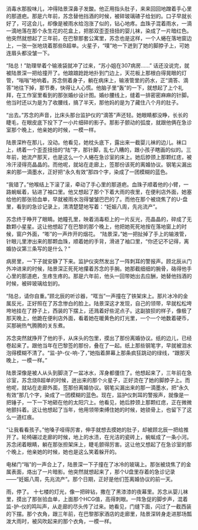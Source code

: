 消毒水那股味儿，冲得陆景深鼻子发酸。他正用指头肚子，来来回回地蹭着手心里的那道疤。那是六年前，苏念替他挡酒的时候，被碎玻璃碴子给划的。口子早就长好了，可这会儿，却像是被雨水给泡涨了似的，钻心地疼。血珠子混着雨水，一滴一滴地落在那个永生花的花盒上，把那双歪歪扭扭的婴儿袜，染成了一片暗红色。他突然就想起了三年前，在巴黎那套公寓里，苏念也是这样，一个人蜷在落地窗边上，一张一张地烧着那些B超单。火星子，“噗”地一下迸到了她的脚脖子上，可她连眉头都没皱一下。

“陆总！”助理举着个输液袋就冲了过来，“苏小姐在307病房……”
话还没说完，就被陆景深一把给撞开了。他踉踉跄跄地扑到门边上，天花板上那根白得晃眼的灯管，“嗡嗡”地响着。苏念侧着身子，躺在病床上，输液管里的药水，正“滴答、滴答”地往下掉，那节奏，快得让人心慌。他脑子里“轰”的一下，就想起了上个礼拜，在工作室里看到的那张婚纱设计图。婚纱腰线上，缝着一排密密麻麻的针脚。他当时还以为是为了收腰线，搞了半天，那他妈的是为了藏住八个月的肚子。

“出去。”苏念的声音，比床头那台监护仪的“滴答”声还轻。她眼睛都没睁，长长的睫毛，在眼皮底下投下了一小片细碎的影子。那影子颤动的弧度，就跟他俩在急诊室那个晚上，他亲她的时候，一模一样。

陆景深杵在那儿，没动。他看见，她枕头底下，露出来一截婴儿袜的边儿。袜口上，绣着一个歪歪扭扭的“陆”字，那针脚，乱七八糟的，跟小孩子瞎画的似的。三年前，她流产那天，也是这么一个人蜷在急诊室的床上。她后脖颈上那颗红痣，被冷汗浸得亮晶晶的。而他呢，就站在走廊上，签那份该死的离婚协议。钢笔尖漏出来的那一滴墨水，正好把“永久有效”那四个字，染成了一团模糊的蓝色。

“我错了。”他喉结上下滚了滚，牵动了手心里的那道疤。血珠子顺着他的小臂，一路蜿蜒着，钻进了袖口里。他又想起了那个下着大雨的夜里，在便利店外面，她塞给他的那张验血单，早就被雨水泡得皱皱巴巴的了。而他在那个被烧焦了的U-盘里，看到的急诊记录上，清清楚楚地写着：“妊娠八周，先兆流产”。

苏念终于睁开了眼睛。她瞳孔里，映着消毒柜上的一片反光，亮晶晶的，碎成了无数颗小星星。这让他想起了在巴黎的那个晚上，他把她死死地按在落地窗上的时候，窗户外面，“嘭”的一声炸开的烟花。
“陆景深，”她一把扯掉了手上的输液管，针眼儿里渗出来的那颗血珠，顺着她的手背，滑进了袖口里，“你还记不记得，离婚协议第三条写的是什么？”

病房里，一下子就安静了下来。监护仪突然发出了一阵刺耳的警报声。顾北辰从门外冲进来的时候，陆景深正死死地攥着苏念的手腕。她那截细细的腕骨，硌得他手心里的那道疤，生疼生疼的。那是六年前，他头一回带她出去应酬，她替他挡酒的时候，被碎玻璃给划的。

“陆总，请你自重。”顾北辰的听诊器，“哐当”一声撞在了铁架床上。那片冰冷的金属反光，正好照在了苏念惨白的脸上。陆景深这才发现，自己的领带，早就松松垮垮地挂在了脖子上，西装的下摆上，还溅着好些泥点子。这副狼狈的样子，像极了那天晚上，他跪在便利店外面，看着她在暖黄色的灯光里，一个一个地数着硬币，买那碗热气腾腾的关东煮。

苏念突然就挣开了他的手，从床头的包里，摸出了那份离婚协议。纸的边儿，已经卷起来了。跟他当年在巴黎签的那份，叠在了一起。纸上那些钢笔字，早就被泪水泡得模糊不清了。“监-护-仪-响-了，”她指着屏幕上那条疯狂跳动的绿线，“跟那天晚上，一模一样。”

陆景深像是被人从头到脚浇了一盆冰水，浑身都僵住了。他想起来了，三年前在急诊室，苏念烧B超单的时候，迸出来的那个火星子，正好烫在了她的脚脖子上。而他呢，就站在走廊外面，签那份离婚协议。钢笔尖漏出来的那一滴墨水，把“永久有效”那几个字，染成了一团模糊的蓝色。现在，监护仪刺耳的警报声，就像是一把锤子，一下一下地砸在他的太阳穴上。他看见，她后脖颈上那颗红痣，正在微微地颤抖着。这让他想起了当年，他用领带束缚住她的时候，她锁骨上，也留下了这么一道红痕。

“让我看看孩子。”他嗓子哑得厉害，伸手就想去摸她的肚子，却被顾北辰一把给推开了。轮椅碾过走廊的时候，地上的水渍，在光洁的瓷砖上，蜿蜒成了一条小河。苏念闭着眼睛，躺在那张担架床上，睫毛颤得厉害。这让他又想起了在急诊室的那个晚上，他亲她的时候，她也是这么笑着躲开的。

电梯门“嗡”的一声合上了，陆景深一下子撞在了冰冷的玻璃上。那张被烧焦了的金属表面，烙出了一片暗影。他突然就想起来了，那个U盘里存着的急诊记录——“妊娠八周，先兆流产”。那个日期，正好是他们签离婚协议的前一天。

雨，停了。
十七楼的灯光，像一把碎钻，撒在了黑漆漆的夜幕里。苏念从婴儿袜里，摸出了那张验血单，上面那个HCG值，高得刺眼。一阵急促的脚步声，混着监-护-仪的鸣叫声，从走廊的尽头传了过来。她看见，门缝下面，闪过了一截西装的下摆。那个衣角，跟三年前，在巴黎那家酒店的走廊里，陆景深转身走进那场瓢泼大雨时，被风吹起来的那个衣角，一模一样。
